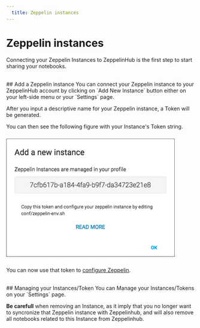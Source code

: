 ```yaml
---
  title: Zeppelin instances
---
```


# Zeppelin instances
Connecting your Zeppelin Instances to ZeppelinHub is the first step to start sharing your notebooks.

<br/>
## Add a Zeppelin instance
You can connect your Zeppelin instance to your ZeppelinHub account by clicking on `Add New Instance` button either on your left-side menu or your `Settings` page.

After you input a descriptive name for your Zeppelin instance, a Token will be generated.

You can then see the following figure with your Instance's Token string.

<img class="img-responsive" style="margin:auto;margin-top:10px;margin-bottom:10px;" src="images/add_instance_token_created.png" width="450"/>

You can now use that token to [configure Zeppelin](http://help.zeppelinhub.io/zeppelin_integration.html "Connect Zeppelin to ZeppelinHub").

<br/>
## Managing your Instances/Token
You can Manage your Instances/Tokens on your `Settings` page.

**Be carefull** when removing an Instance, as it imply that you no longer want to syncronize that Zeppelin instance with Zeppelinhub, and will also remove all notebooks related to this Instance from Zeppelinhub.
